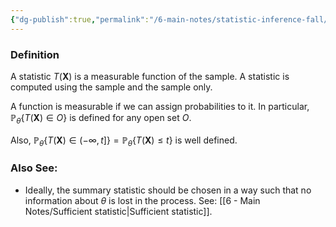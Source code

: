 ```yaml
---
{"dg-publish":true,"permalink":"/6-main-notes/statistic-inference-fall/","tags":["inference","info"]}
---
```


### Definition

A statistic $T(\mathbf{X})$ is a measurable function of the sample. A statistic is computed using the sample and the sample only.

A function is measurable if we can assign probabilities to it. In particular, $\mathbb{P}_{\theta}\{ T(\mathbf{X}) \in O \}$ is defined for any open set $O$.

Also, $\mathbb{P}_{\theta}\{ T(\mathbf{X}) \in (-\infty,t] \} = \mathbb{P}_{\theta}\{ T(\mathbf{X}) \leq t \}$ is well defined. 

### Also See:
+ Ideally, the summary statistic should be chosen in a way such that no information about $\theta$ is lost in the process. See: [[6 - Main Notes/Sufficient statistic\|Sufficient statistic]].